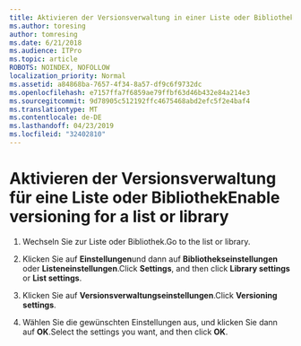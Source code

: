 ```yaml
---
title: Aktivieren der Versionsverwaltung in einer Liste oder Bibliothek
ms.author: toresing
author: tomresing
ms.date: 6/21/2018
ms.audience: ITPro
ms.topic: article
ROBOTS: NOINDEX, NOFOLLOW
localization_priority: Normal
ms.assetid: a84868ba-7657-4f34-8a57-df9c6f9732dc
ms.openlocfilehash: e7157ffa7f6859ae79ffbf63d46b432e84a214e3
ms.sourcegitcommit: 9d78905c512192ffc4675468abd2efc5f2e4baf4
ms.translationtype: MT
ms.contentlocale: de-DE
ms.lasthandoff: 04/23/2019
ms.locfileid: "32402810"
---
```

# <a name="enable-versioning-for-a-list-or-library"></a><span data-ttu-id="1fbe1-102">Aktivieren der Versionsverwaltung für eine Liste oder Bibliothek</span><span class="sxs-lookup"><span data-stu-id="1fbe1-102">Enable versioning for a list or library</span></span>

1. <span data-ttu-id="1fbe1-103">Wechseln Sie zur Liste oder Bibliothek.</span><span class="sxs-lookup"><span data-stu-id="1fbe1-103">Go to the list or library.</span></span>
    
2. <span data-ttu-id="1fbe1-104">Klicken Sie auf **Einstellungen**und dann auf **Bibliothekseinstellungen** oder **Listeneinstellungen**.</span><span class="sxs-lookup"><span data-stu-id="1fbe1-104">Click **Settings**, and then click **Library settings** or **List settings**.</span></span>
    
3. <span data-ttu-id="1fbe1-105">Klicken Sie auf **Versionsverwaltungseinstellungen**.</span><span class="sxs-lookup"><span data-stu-id="1fbe1-105">Click **Versioning settings**.</span></span>
    
4. <span data-ttu-id="1fbe1-106">Wählen Sie die gewünschten Einstellungen aus, und klicken Sie dann auf **OK**.</span><span class="sxs-lookup"><span data-stu-id="1fbe1-106">Select the settings you want, and then click **OK**.</span></span>
    

